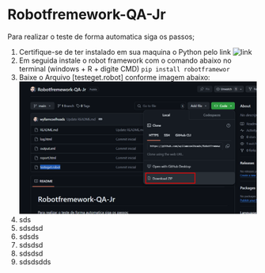 # Robotfremework-QA-Jr


Para realizar o teste de forma automatica siga os passos;

1. Certifique-se de ter instalado em sua maquina o Python pelo link ![link](https://www.python.org/downloads/)
2. Em seguida instale o robot framework com o comando abaixo no terminal (windows + R + digite CMD)
 `pip install robotframewor`
3. Baixe o Arquivo [testeget.robot] conforme imagem abaixo:
   ![downloads](/imagens/downloads.png)
5. sds
6. sdsdsd
7. sdsds
8. sdsdsd
9. sdsdsd
10. sdsdsdds
